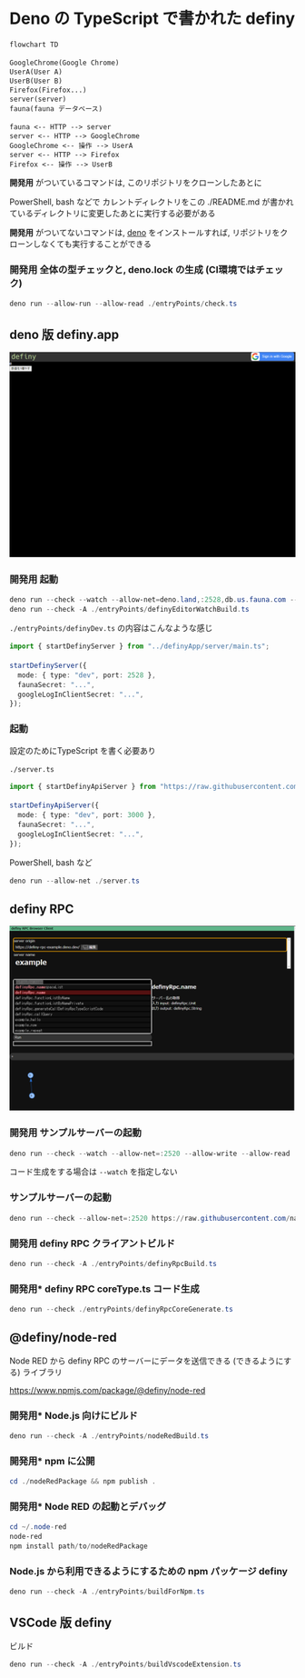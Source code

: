 # Deno の TypeScript で書かれた definy

```mermaid
flowchart TD

GoogleChrome(Google Chrome)
UserA(User A)
UserB(User B)
Firefox(Firefox...)
server(server)
fauna(fauna データベース)

fauna <-- HTTP --> server
server <-- HTTP --> GoogleChrome
GoogleChrome <-- 操作 --> UserA
server <-- HTTP --> Firefox
Firefox <-- 操作 --> UserB
```

**開発用** がついているコマンドは, このリポジトリをクローンしたあとに

PowerShell, bash などで カレントディレクトリをこの ./README.md
が書かれているディレクトリに変更したあとに実行する必要がある

**開発用** がついてないコマンドは, [deno](https://deno.land/)
をインストールすれば, リポジトリをクローンしなくても実行することができる

### **開発用** 全体の型チェックと, deno.lock の生成 (CI環境ではチェック)

```ps1
deno run --allow-run --allow-read ./entryPoints/check.ts
```

## deno 版 definy.app

![definy-app-deno](./assets/definy-app-deno.png)

### **開発用** 起動

```ps1
deno run --check --watch --allow-net=deno.land,:2528,db.us.fauna.com --allow-write=./definyApp/apiClient/ ./entryPoints/definyDev.ts
deno run --check -A ./entryPoints/definyEditorWatchBuild.ts
```

`./entryPoints/definyDev.ts` の内容はこんなような感じ

```ts
import { startDefinyServer } from "../definyApp/server/main.ts";

startDefinyServer({
  mode: { type: "dev", port: 2528 },
  faunaSecret: "...",
  googleLogInClientSecret: "...",
});
```

### 起動

設定のためにTypeScript を書く必要あり

`./server.ts`

```ts
import { startDefinyApiServer } from "https://raw.githubusercontent.com/narumincho/definy/main/deno-lib/definyApp/server/main.ts";

startDefinyApiServer({
  mode: { type: "dev", port: 3000 },
  faunaSecret: "...",
  googleLogInClientSecret: "...",
});
```

PowerShell, bash など

```ps1
deno run --allow-net ./server.ts
```

## definy RPC

![definy-rpc](./assets/definy-rpc.png)

### **開発用** サンプルサーバーの起動

```ps1
deno run --check --watch --allow-net=:2520 --allow-write --allow-read ./entryPoints/definyRpcServerDev.ts
```

コード生成をする場合は `--watch` を指定しない

### サンプルサーバーの起動

```ps1
deno run --check --allow-net=:2520 https://raw.githubusercontent.com/narumincho/definy/main/deno-lib/entryPoints/definyRpcServerDenoDeploy.ts
```

### **開発用** definy RPC クライアントビルド

```ps1
deno run --check -A ./entryPoints/definyRpcBuild.ts
```

### **開発用*** definy RPC coreType.ts コード生成

```ps1
deno run --check ./entryPoints/definyRpcCoreGenerate.ts
```

## @definy/node-red

Node RED から definy RPC のサーバーにデータを送信できる (できるようにする)
ライブラリ

https://www.npmjs.com/package/@definy/node-red

### **開発用*** Node.js 向けにビルド

```ps1
deno run --check -A ./entryPoints/nodeRedBuild.ts
```

### **開発用*** npm に公開

```ps1
cd ./nodeRedPackage && npm publish .
```

### **開発用*** Node RED の起動とデバッグ

```ps1
cd ~/.node-red
node-red
npm install path/to/nodeRedPackage
```

### Node.js から利用できるようにするための npm パッケージ definy

```ps1
deno run --check -A ./entryPoints/buildForNpm.ts
```

## VSCode 版 definy

ビルド

```ps1
deno run --check -A ./entryPoints/buildVscodeExtension.ts
```
